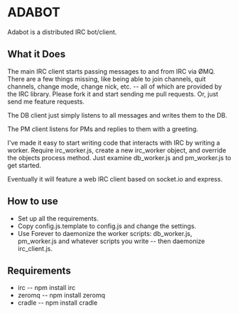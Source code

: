 ADABOT
======

Adabot is a distributed IRC bot/client.

What it Does
------------

The main IRC client starts passing messages to and from IRC via ØMQ. There are a few things missing, like being able to join channels, quit channels, change mode, change nick, etc. -- all of which are provided by the IRC library. Please fork it and start sending me pull requests. Or, just send me feature requests.

The DB client just simply listens to all messages and writes them to the DB.

The PM client listens for PMs and replies to them with a greeting.

I've made it easy to start writing code that interacts with IRC by writing a worker. Require irc_worker.js, create a new irc_worker object, and override the objects process method. Just examine db_worker.js and pm_worker.js to get started.

Eventually it will feature a web IRC client based on socket.io and express.

How to use
----------

 * Set up all the requirements.
 * Copy config.js.template to config.js and change the settings.
 * Use Forever to daemonize the worker scripts: db_worker.js, pm_worker.js and whatever scripts you write -- then daemonize irc_client.js.

Requirements
------------

 * irc -- npm install irc
 * zeromq -- npm install zeromq
 * cradle -- npm install cradle

